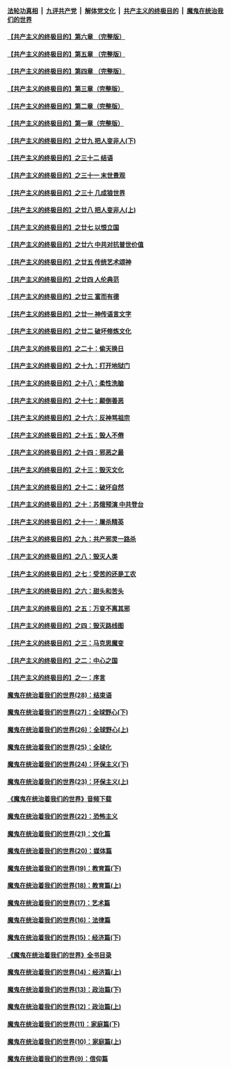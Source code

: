 ####  [法轮功真相](../../../../basic/blob/master/README.md?t=05192002) &nbsp;|&nbsp; [九评共产党](../../../../9ping.md/blob/master/README.md?t=05192002) &nbsp;|&nbsp; [解体党文化](../../../../jtdwh.md/blob/master/README.md?t=05192002)  &nbsp;|&nbsp; [共产主义的终极目的](../../../../gczydzjmd.md/blob/master/README.md?t=05192002) &nbsp;|&nbsp; [魔鬼在统治我们的世界](../../../../mgztzwmdsj.md/blob/master/README.md?t=05192002) 

#### [【共产主义的终极目的】第六章 （完整版）](../pages/nsc422/n11428913.md?t=05192002) 

#### [【共产主义的终极目的】第五章 （完整版）](../pages/nsc422/n11428912.md?t=05192002) 

#### [【共产主义的终极目的】第四章 （完整版）](../pages/nsc422/n11428907.md?t=05192002) 

#### [【共产主义的终极目的】第三章（完整版）](../pages/nsc422/n11428848.md?t=05192002) 

#### [【共产主义的终极目的】第二章（完整版）](../pages/nsc422/n11428831.md?t=05192002) 

#### [【共产主义的终极目的】第一章（完整版）](../pages/nsc422/n11417651.md?t=05192002) 

#### [【共产主义的终极目的】之廿九 把人变非人(下)](../pages/nsc422/n11344140.md?t=05192002) 

#### [【共产主义的终极目的】之三十二 结语](../pages/nsc422/n11360535.md?t=05192002) 

#### [【共产主义的终极目的】之三十一 末世景观](../pages/nsc422/n11351129.md?t=05192002) 

#### [【共产主义的终极目的】之三十 几成狼世界](../pages/nsc422/n11348280.md?t=05192002) 

#### [【共产主义的终极目的】之廿八 把人变非人(上)](../pages/nsc422/n11340492.md?t=05192002) 

#### [【共产主义的终极目的】之廿七 以恨立国](../pages/nsc422/n11336944.md?t=05192002) 

#### [【共产主义的终极目的】之廿六 中共对抗普世价值](../pages/nsc422/n11324785.md?t=05192002) 

#### [【共产主义的终极目的】之廿五 传统艺术颂神](../pages/nsc422/n11296396.md?t=05192002) 

#### [【共产主义的终极目的】之廿四 人伦典范](../pages/nsc422/n11296397.md?t=05192002) 

#### [【共产主义的终极目的】之廿三 富而有德](../pages/nsc422/n11283598.md?t=05192002) 

#### [【共产主义的终极目的】之廿一 神传语言文字](../pages/nsc422/n11263265.md?t=05192002) 

#### [【共产主义的终极目的】之廿二 破坏修炼文化](../pages/nsc422/n11245728.md?t=05192002) 

#### [【共产主义的终极目的】之二十：偷天换日](../pages/nsc422/n11238846.md?t=05192002) 

#### [【共产主义的终极目的】之十九：打开地狱门](../pages/nsc422/n11206376.md?t=05192002) 

#### [【共产主义的终极目的】之十八：柔性洗脑](../pages/nsc422/n11199994.md?t=05192002) 

#### [【共产主义的终极目的】之十七：颠倒善恶](../pages/nsc422/n11179782.md?t=05192002) 

#### [【共产主义的终极目的】之十六：反神骂祖宗](../pages/nsc422/n11166798.md?t=05192002) 

#### [【共产主义的终极目的】之十五：毁人不倦](../pages/nsc422/n11166792.md?t=05192002) 

#### [【共产主义的终极目的】之十四：邪恶之最](../pages/nsc422/n11150249.md?t=05192002) 

#### [【共产主义的终极目的】之十三：毁灭文化](../pages/nsc422/n11135227.md?t=05192002) 

#### [【共产主义的终极目的】之十二：破坏自然](../pages/nsc422/n11135214.md?t=05192002) 

#### [【共产主义的终极目的】之十：苏俄预演 中共登台](../pages/nsc422/n11118424.md?t=05192002) 

#### [【共产主义的终极目的】之十一：屠杀精英](../pages/nsc422/n11118442.md?t=05192002) 

#### [【共产主义的终极目的】之九：共产邪灵一路杀](../pages/nsc422/n11114139.md?t=05192002) 

#### [【共产主义的终极目的】之八：毁灭人类](../pages/nsc422/n11108503.md?t=05192002) 

#### [【共产主义的终极目的】之七：受苦的还是工农](../pages/nsc422/n11101809.md?t=05192002) 

#### [【共产主义的终极目的】之六：甜头和苦头](../pages/nsc422/n11096971.md?t=05192002) 

#### [【共产主义的终极目的】之五：万变不离其邪](../pages/nsc422/n11091285.md?t=05192002) 

#### [【共产主义的终极目的】之四：毁灭路线图](../pages/nsc422/n11086284.md?t=05192002) 

#### [【共产主义的终极目的】之三：马克思魔变](../pages/nsc422/n11061941.md?t=05192002) 

#### [【共产主义的终极目的】之二：中心之国](../pages/nsc422/n11047728.md?t=05192002) 

#### [【共产主义的终极目的】之一：序言](../pages/nsc422/n11086077.md?t=05192002) 

#### [魔鬼在统治着我们的世界(28)：结束语](../pages/nsc422/n10936246.md?t=05192002) 

#### [魔鬼在统治着我们的世界(27)：全球野心(下)](../pages/nsc422/n10928319.md?t=05192002) 

#### [魔鬼在统治着我们的世界(26)：全球野心(上)](../pages/nsc422/n10900318.md?t=05192002) 

#### [魔鬼在统治着我们的世界(25)：全球化](../pages/nsc422/n10788205.md?t=05192002) 

#### [魔鬼在统治着我们的世界(24)：环保主义(下)](../pages/nsc422/n10695307.md?t=05192002) 

#### [魔鬼在统治着我们的世界(23)：环保主义(上)](../pages/nsc422/n10688613.md?t=05192002) 

#### [《魔鬼在统治着我们的世界》音频下载](../pages/nsc422/n10635553.md?t=05192002) 

#### [魔鬼在统治着我们的世界(22)：恐怖主义](../pages/nsc422/n10614727.md?t=05192002) 

#### [魔鬼在统治着我们的世界(21)：文化篇](../pages/nsc422/n10597706.md?t=05192002) 

#### [魔鬼在统治着我们的世界(20)：媒体篇](../pages/nsc422/n10586579.md?t=05192002) 

#### [魔鬼在统治着我们的世界(19)：教育篇(下)](../pages/nsc422/n10564808.md?t=05192002) 

#### [魔鬼在统治着我们的世界(18)：教育篇(上)](../pages/nsc422/n10526970.md?t=05192002) 

#### [魔鬼在统治着我们的世界(17)：艺术篇](../pages/nsc422/n10499093.md?t=05192002) 

#### [魔鬼在统治着我们的世界(16)：法律篇](../pages/nsc422/n10485969.md?t=05192002) 

#### [魔鬼在统治着我们的世界(15)：经济篇(下)](../pages/nsc422/n10469975.md?t=05192002) 

#### [《魔鬼在统治着我们的世界》全书目录](../pages/nsc422/n10464261.md?t=05192002) 

#### [魔鬼在统治着我们的世界(14)：经济篇(上)](../pages/nsc422/n10457370.md?t=05192002) 

#### [魔鬼在统治着我们的世界(13)：政治篇(下)](../pages/nsc422/n10448270.md?t=05192002) 

#### [魔鬼在统治着我们的世界(12)：政治篇(上)](../pages/nsc422/n10444576.md?t=05192002) 

#### [魔鬼在统治着我们的世界(11)：家庭篇(下)](../pages/nsc422/n10440961.md?t=05192002) 

#### [魔鬼在统治着我们的世界(10)：家庭篇(上)](../pages/nsc422/n10435448.md?t=05192002) 

#### [魔鬼在统治着我们的世界(9)：信仰篇](../pages/nsc422/n10432159.md?t=05192002) 

